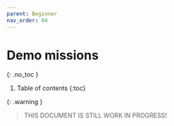 ```yaml
---
parent: Beginner
nav_order: 04
---
```


# Demo missions
{: .no_toc }

1. Table of contents
{:toc}

{: .warning }
> THIS DOCUMENT IS STILL WORK IN PROGRESS!
